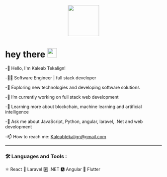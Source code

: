 
<div id="header" align="center">
  <img src="https://media.giphy.com/media/M9gbBd9nbDrOTu1Mqx/giphy.gif" width="100"/>
</div>
<h1>
  hey there
  <img src="https://media.giphy.com/media/hvRJCLFzcasrR4ia7z/giphy.gif" width="30px"/>
</h1>

-👋 Hello, I'm Kaleab Tekalign!

-👨‍💻 Software Engineer | full stack developer

-🔭 Exploring new technologies and developing software solutions

-🔭 I’m currently working on full stack web development
  
-🌱 Learning more about blockchain, machine learning and artificial intelligence

-💬 Ask me about JavaScript, Python, angular, laravel, .Net and web development

-📫 How to reach me: Kaleabtekalign@gmail.com

---

### :hammer_and_wrench: Languages and Tools :

⚛️ React 🔗 Laravel #️⃣ .NET 🅰️ Angular 🦋 Flutter
